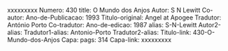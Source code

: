 xxxxxxxxx
Numero: 430
title: O Mundo dos Anjos
Autor: S N Lewitt
Co-autor: 
Ano-de-Publicacao: 1993
Titulo-original: Angel at Apogee
Tradutor: António Porto
Co-tradutor: 
Ano-de-edicao: 1987
alias: S-N-Lewitt
Autor2-alias: 
Tradutor1-alias: Antonio-Porto
Tradutor2-alias: 
Titulo-link: 430-O-Mundo-dos-Anjos
Capa: 
pags: 314
Capa-link: 
xxxxxxxxx